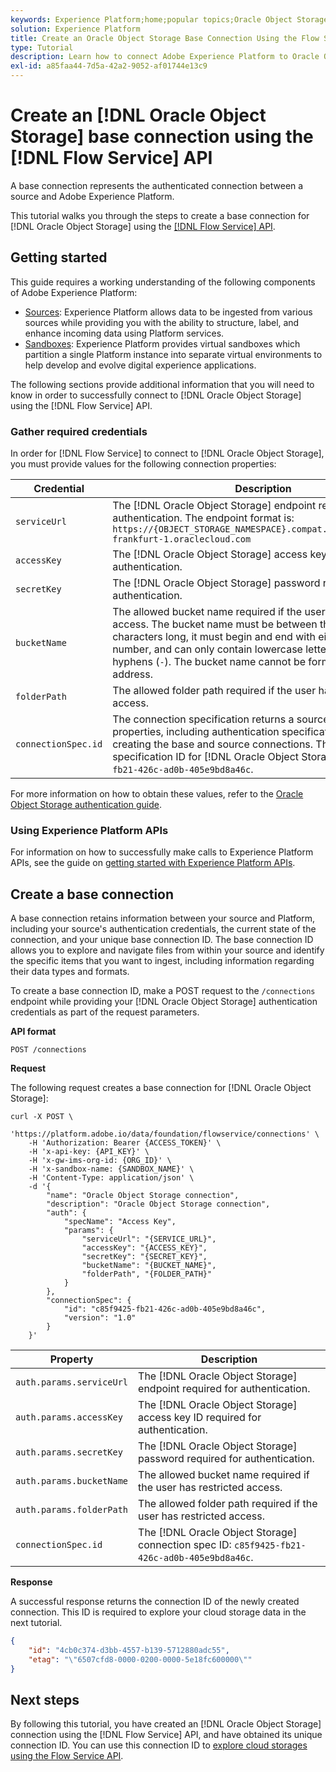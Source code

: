 ```yaml
---
keywords: Experience Platform;home;popular topics;Oracle Object Storage;oracle object storage
solution: Experience Platform
title: Create an Oracle Object Storage Base Connection Using the Flow Service API
type: Tutorial
description: Learn how to connect Adobe Experience Platform to Oracle Object Storage using the Flow Service API.
exl-id: a85faa44-7d5a-42a2-9052-af01744e13c9
---
```

# Create an [!DNL Oracle Object Storage] base connection using the [!DNL Flow Service] API

A base connection represents the authenticated connection between a source and Adobe Experience Platform.

This tutorial walks you through the steps to create a base connection for [!DNL Oracle Object Storage] using the [[!DNL Flow Service] API](https://www.adobe.io/experience-platform-apis/references/flow-service/).

## Getting started

This guide requires a working understanding of the following components of Adobe Experience Platform:

* [Sources](../../../../home.md): Experience Platform allows data to be ingested from various sources while providing you with the ability to structure, label, and enhance incoming data using Platform services.
* [Sandboxes](../../../../../sandboxes/home.md): Experience Platform provides virtual sandboxes which partition a single Platform instance into separate virtual environments to help develop and evolve digital experience applications.

The following sections provide additional information that you will need to know in order to successfully connect to [!DNL Oracle Object Storage] using the [!DNL Flow Service] API.

### Gather required credentials

In order for [!DNL Flow Service] to connect to [!DNL Oracle Object Storage], you must provide values for the following connection properties:

| Credential | Description |
| ---------- | ----------- |
| `serviceUrl` | The [!DNL Oracle Object Storage] endpoint required for authentication. The endpoint format is: `https://{OBJECT_STORAGE_NAMESPACE}.compat.objectstorage.eu-frankfurt-1.oraclecloud.com` |
| `accessKey` | The [!DNL Oracle Object Storage] access key ID required for authentication. |
| `secretKey` | The [!DNL Oracle Object Storage] password required for authentication. |
| `bucketName` | The allowed bucket name required if the user has restricted access. The bucket name must be between three and 63 characters long, it must begin and end with either a letter or a number, and can only contain lowercase letters, numbers, or hyphens (`-`). The bucket name cannot be formatted like an IP address. |
| `folderPath` | The allowed folder path required if the user has restricted access. |
| `connectionSpec.id` | The connection specification returns a source's connector properties, including authentication specifications related to creating the base and source connections. The connection specification ID for [!DNL Oracle Object Storage] is: `c85f9425-fb21-426c-ad0b-405e9bd8a46c`. |

For more information on how to obtain these values, refer to the [Oracle Object Storage authentication guide](https://docs.oracle.com/en-us/iaas/Content/Identity/Concepts/usercredentials.htm#User_Credentials).

### Using Experience Platform APIs

For information on how to successfully make calls to Experience Platform APIs, see the guide on [getting started with Experience Platform APIs](../../../../../landing/api-guide.md).

## Create a base connection

A base connection retains information between your source and Platform, including your source's authentication credentials, the current state of the connection, and your unique base connection ID. The base connection ID allows you to explore and navigate files from within your source and identify the specific items that you want to ingest, including information regarding their data types and formats.

To create a base connection ID, make a POST request to the `/connections` endpoint while providing your [!DNL Oracle Object Storage] authentication credentials as part of the request parameters.

**API format**

```http
POST /connections
```

**Request**

The following request creates a base connection for [!DNL Oracle Object Storage]:

```shell
curl -X POST \
    'https://platform.adobe.io/data/foundation/flowservice/connections' \
    -H 'Authorization: Bearer {ACCESS_TOKEN}' \
    -H 'x-api-key: {API_KEY}' \
    -H 'x-gw-ims-org-id: {ORG_ID}' \
    -H 'x-sandbox-name: {SANDBOX_NAME}' \
    -H 'Content-Type: application/json' \
    -d '{
        "name": "Oracle Object Storage connection",
        "description": "Oracle Object Storage connection",
        "auth": {
            "specName": "Access Key",
            "params": {
                "serviceUrl": "{SERVICE_URL}",
                "accessKey": "{ACCESS_KEY}",
                "secretKey": "{SECRET_KEY}",
                "bucketName": "{BUCKET_NAME}",
                "folderPath", "{FOLDER_PATH}"
            }
        },
        "connectionSpec": {
            "id": "c85f9425-fb21-426c-ad0b-405e9bd8a46c",
            "version": "1.0"
        }
    }'
```

| Property | Description |
| -------- | ----------- |
| `auth.params.serviceUrl` | The [!DNL Oracle Object Storage] endpoint required for authentication. |
| `auth.params.accessKey` | The [!DNL Oracle Object Storage] access key ID required for authentication. |
| `auth.params.secretKey` | The [!DNL Oracle Object Storage] password required for authentication. |
| `auth.params.bucketName` | The allowed bucket name required if the user has restricted access. |
| `auth.params.folderPath` | The allowed folder path required if the user has restricted access. |
| `connectionSpec.id` | The [!DNL Oracle Object Storage] connection spec ID: `c85f9425-fb21-426c-ad0b-405e9bd8a46c`. |

**Response**

A successful response returns the connection ID of the newly created connection. This ID is required to explore your cloud storage data in the next tutorial.

```json
{
    "id": "4cb0c374-d3bb-4557-b139-5712880adc55",
    "etag": "\"6507cfd8-0000-0200-0000-5e18fc600000\""
}
```

## Next steps

By following this tutorial, you have created an [!DNL Oracle Object Storage] connection using the [!DNL Flow Service] API, and have obtained its unique connection ID. You can use this connection ID to [explore cloud storages using the Flow Service API](../../explore/cloud-storage.md).

